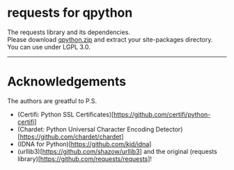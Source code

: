 # requests for qpython

The requests library and its dependencies. <br>
Please download [qpython.zip](https://github.com/frodo821/requests-for-qpython/blob/master/qpython.zip) and extract your site-packages directory.<br>
You can use under LGPL 3.0.

-------
# Acknowledgements

The authors are greatful to P.S.<br>
+ (Certifi: Python SSL Certificates)[https://github.com/certifi/python-certifi]
+ (Chardet: Python Universal Character Encoding Detector)[https://github.com/chardet/chardet]
+ (IDNA for Python)[https://github.com/kjd/idna]
+ (urllib3)[https://github.com/shazow/urllib3]
and the original (requests library)[https://github.com/requests/requests]!
